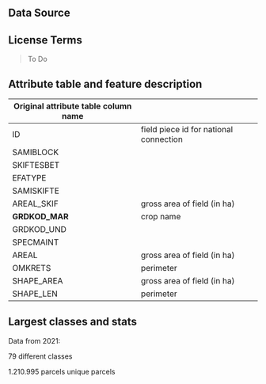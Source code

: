 ## Data Source

## License Terms
> To Do

## Attribute table and feature description
| Original attribute table column name |                                       |
| ------------------------------------ |---------------------------------------|
| ID                                   | field piece id for national connection|
| SAMIBLOCK                            |                                       |
| SKIFTESBET                           |                                       |
| EFATYPE                              |                                       |
| SAMISKIFTE                           |                                       |
| AREAL_SKIF                           | gross area of field (in ha)           |
| **GRDKOD_MAR**                       | crop name                             |
| GRDKOD_UND                           |                                       |
| SPECMAINT                            |                                       |
| AREAL                                | gross area of field (in ha)           |
| OMKRETS                              | perimeter                             |
| SHAPE_AREA                           | gross area of field (in ha)           |
| SHAPE_LEN                            | perimeter                             |


## Largest classes and stats
Data from 2021:

79 different classes

1.210.995 parcels unique parcels
